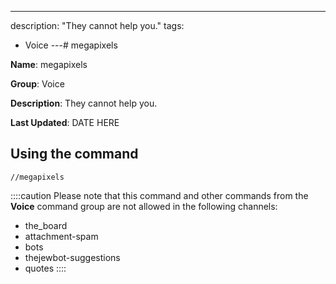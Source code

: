 ---
description: "They cannot help you."
tags:
  - Voice
---# megapixels

**Name**: megapixels

**Group**: Voice

**Description**: They cannot help you.

**Last Updated**: DATE HERE

## Using the command

    //megapixels

::::caution Please note that this command and other commands from the **Voice** command group are not allowed in the following channels:
- the_board
- attachment-spam
- bots
- thejewbot-suggestions
- quotes
::::
